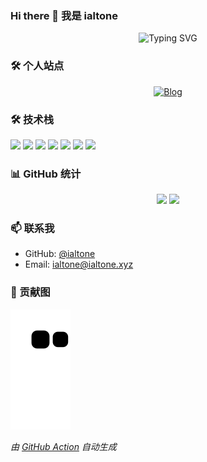 ### Hi there 👋 我是 ialtone

<div align="center">
  <img src="https://readme-typing-svg.herokuapp.com?font=Fira+Code&pause=1000&width=435&lines=Welcome+to+my+GitHub+profile!;I'm+a+passionate+developer+%F0%9F%92%BB" alt="Typing SVG" />
</div>

### 🛠 个人站点

<div align="center">
  
[![Blog](https://img.shields.io/badge/Blog-ialtone.xyz-blue?style=for-the-badge&logo=wordpress)](https://ialtone.xyz)
</div>

### 🛠️ 技术栈

<p align="left">
  <img src="https://img.shields.io/badge/-JavaScript-F7DF1E?style=flat-square&logo=javascript&logoColor=black" />
  <img src="https://img.shields.io/badge/-TypeScript-3178C6?style=flat-square&logo=typescript&logoColor=white" />
  <img src="https://img.shields.io/badge/-Vue.js-4FC08D?style=flat-square&logo=vue.js&logoColor=white" />
  <img src="https://img.shields.io/badge/-Node.js-339933?style=flat-square&logo=node.js&logoColor=white" />
  <img src="https://img.shields.io/badge/-Java-007396?style=flat-square&logo=java&logoColor=white" />
  <img src="https://img.shields.io/badge/-Go-00ADD8?style=flat-square&logo=go&logoColor=white" />
  <img src="https://img.shields.io/badge/-Rust-000000?style=flat-square&logo=rust&logoColor=white" />
</p>

### 📊 GitHub 统计

<div align="center">
  <img height="180em" src="https://github-readme-stats.vercel.app/api?username=ialtone&show_icons=true&theme=tokyonight&include_all_commits=true&count_private=true"/>
  <img height="180em" src="https://github-readme-stats.vercel.app/api/top-langs/?username=ialtone&layout=compact&langs_count=7&theme=tokyonight"/>
</div>

### 📫 联系我

- GitHub: [@ialtone](https://github.com/ialtone)
- Email: [ialtone@ialtone.xyz](mailto:ialtone@ialtone.xyz)

### 🐍 贡献图

<picture>
  <source media="(prefers-color-scheme: dark)" srcset="https://raw.githubusercontent.com/ialtone/ialtone/master/dist/github-contribution-grid-snake-dark.svg">
  <source media="(prefers-color-scheme: light)" srcset="https://raw.githubusercontent.com/ialtone/ialtone/master/dist/github-contribution-grid-snake.svg">
  <img alt="github contribution grid snake animation" src="https://raw.githubusercontent.com/ialtone/ialtone/master/dist/github-contribution-grid-snake.svg">
</picture>

_由 [GitHub Action](https://github.com/Platane/snk) 自动生成_
